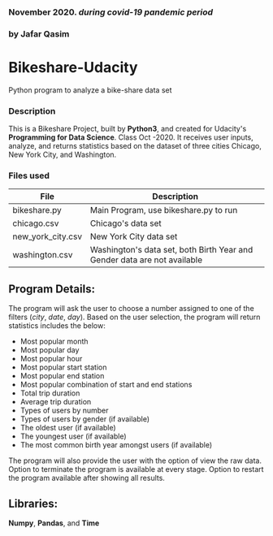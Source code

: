 ### November 2020. *during covid-19 pandemic period*
### by Jafar Qasim

# Bikeshare-Udacity
Python program to analyze a bike-share data set

### Description
This is a Bikeshare Project, built by **Python3**, and created for Udacity's **Programming for Data Science**. Class Oct -2020.
It receives user inputs, analyze, and returns statistics based on the dataset of three cities Chicago, New York City, and Washington.

### Files used

File         | Description
------------ | -------------
bikeshare.py | Main Program, use bikeshare.py to run
chicago.csv | Chicago's data set
new_york_city.csv | New York City data set
washington.csv | Washington's data set, both Birth Year and Gender data are not available 

## Program Details:

The program will ask the user to choose a number assigned to one of the filters (*city*, *date*, *day*). Based on the user selection,
the program will return statistics includes the below:

* Most popular month
* Most popular day
* Most popular hour
* Most popular start station
* Most popular end station
* Most popular combination of start and end stations
* Total trip duration
* Average trip duration
* Types of users by number
* Types of users by gender (if available)
* The oldest user (if available)
* The youngest user (if available)
* The most common birth year amongst users (if available)

The program will also provide the user with the option of view the raw data. Option to terminate the program is available at every stage. Option to restart the program available after showing all results. 

## Libraries: 
**Numpy**, **Pandas**, and **Time**